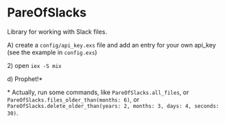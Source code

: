 # PareOfSlacks

Library for working with Slack files.

A) create a `config/api_key.exs` file and add an entry for your own api_key (see the example in `config.exs`)

2\) open `iex -S mix`

d) Prophet!\*

\* Actually, run some commands, like `PareOfSlacks.all_files`, or `PareOfSlacks.files_older_than(months: 6)`, or `PareOfSlacks.delete_older_than(years: 2, months: 3, days: 4, seconds: 30)`.
